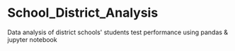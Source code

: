 # School_District_Analysis
Data analysis of district schools' students test performance using pandas & jupyter notebook
